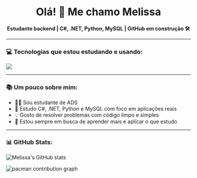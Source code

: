 <h1 align="center">Olá! 👋 Me chamo Melissa</h1>

<p align="center">
  <strong>Estudante backend | C#, .NET, Python, MySQL | GitHub em construção 🛠️</strong>
</p>

---

### 💻 Tecnologias que estou estudando e usando:
<p align="left">
  <img src="https://skillicons.dev/icons?i=cs,dotnet,python,mysql,git,github,vscode,visualstudio&theme=dark" />
</p>

---

### 📚 Um pouco sobre mim:
- 👩‍💻 Sou estudante de ADS
- 🚀 Estudo C#, .NET, Python e MySQL com foco em aplicações reais
- 💡 Gosto de resolver problemas com código limpo e simples
- 🎯 Estou sempre em busca de aprender mais e aplicar o que estudo

---

### 📊 GitHub Stats:
![Melissa's GitHub stats](https://github-readme-stats.vercel.app/api?username=Melxss001&show_icons=true&theme=radical)

<picture>
  <source media="(prefers-color-scheme: dark)" srcset="https://raw.githubusercontent.com/Melxss001/Melxss001/output/pacman-contribution-graph-dark.svg">
  <source media="(prefers-color-scheme: light)" srcset="https://raw.githubusercontent.com/Melxss001/Melxss001/output/pacman-contribution-graph.svg">
  <img alt="pacman contribution graph" src="https://raw.githubusercontent.com/Melxss001/Melxss001/output/pacman-contribution-graph.svg">
</picture>

###
